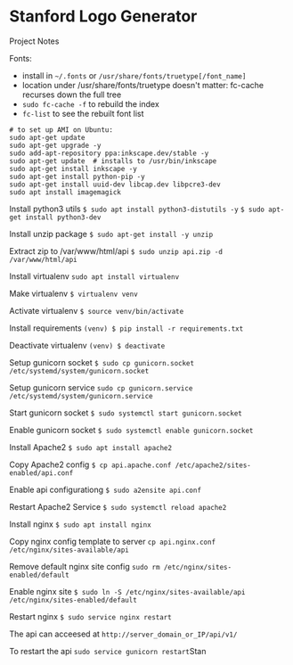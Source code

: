 # Stanford Logo Generator
Project Notes

Fonts:
- install in `~/.fonts` or `/usr/share/fonts/truetype[/font_name]`
- location under /usr/share/fonts/truetype doesn't matter: fc-cache recurses down the full tree
- `sudo fc-cache -f` to rebuild the index
- `fc-list` to see the rebuilt font list

```
# to set up AMI on Ubuntu:
sudo apt-get update
sudo apt-get upgrade -y
sudo add-apt-repository ppa:inkscape.dev/stable -y
sudo apt-get update  # installs to /usr/bin/inkscape
sudo apt-get install inkscape -y
sudo apt-get install python-pip -y
sudo apt-get install uuid-dev libcap.dev libpcre3-dev
sudo apt install imagemagick
```

Install python3 utils
`$ sudo apt install python3-distutils -y`
`$ sudo apt-get install python3-dev`

Install unzip package
`$ sudo apt-get install -y unzip`

Extract zip to /var/www/html/api
`$ sudo unzip api.zip -d /var/www/html/api`

Install virtualenv 
`sudo apt install virtualenv`

Make virtualenv
`$ virtualenv venv`

Activate virtualenv
`$ source venv/bin/activate`

Install requirements
`(venv) $ pip install -r requirements.txt`


Deactivate virtualenv
`(venv) $ deactivate`

Setup gunicorn socket
`$ sudo cp gunicorn.socket /etc/systemd/system/gunicorn.socket`

Setup gunicorn service
`sudo cp gunicorn.service /etc/systemd/system/gunicorn.service`

Start gunicorn socket
`$ sudo systemctl start gunicorn.socket`

Enable gunicorn socket
`$ sudo systemctl enable gunicorn.socket`

Install Apache2
`$ sudo apt install apache2`

Copy Apache2 config
`$ cp api.apache.conf /etc/apache2/sites-enabled/api.conf`

Enable api configurationg
`$ sudo a2ensite api.conf`

Restart Apache2 Service
`$ sudo systemctl reload apache2`



Install nginx
`$ sudo apt install nginx`


Copy nginx config template to server
`cp api.nginx.conf  /etc/nginx/sites-available/api`


Remove default nginx site config
`sudo rm /etc/nginx/sites-enabled/default `


Enable nginx site
`$ sudo ln -S /etc/nginx/sites-available/api /etc/nginx/sites-enabled/default`

    
Restart nginx
`$ sudo service nginx restart`

The api can acceesed at
`http://server_domain_or_IP/api/v1/`

To restart the api
`sudo service gunicorn restart`Stan